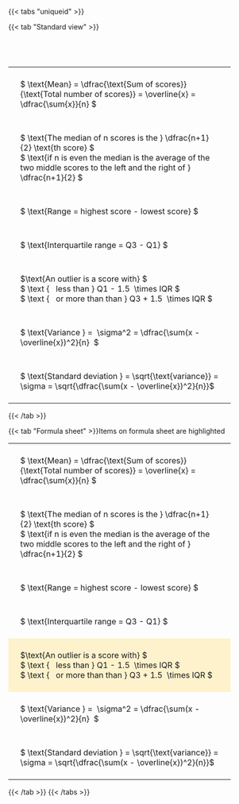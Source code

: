---
---

{{< tabs "uniqueid" >}}

{{< tab "Standard view" >}}

#  
<br>
<style type="text/css">
#T_4218e th.col_heading {
  text-align: left;
  font-size: 1em;
}
#T_4218e td {
  text-align: left;
  font-size: 1em;
  padding: 1.5em;
}
#T_4218e_row0_col0, #T_4218e_row1_col0, #T_4218e_row2_col0, #T_4218e_row3_col0, #T_4218e_row4_col0, #T_4218e_row5_col0, #T_4218e_row6_col0 {
  width: 400px;
  white-space: pre-wrap;
}
</style>
<table id="T_4218e">
  <thead>
  </thead>
  <tbody>
    <tr>
      <td id="T_4218e_row0_col0" class="data row0 col0" >$ \text{Mean} = \dfrac{\text{Sum of scores}}{\text{Total number of scores}} = \overline{x} = \dfrac{\sum{x}}{n} $</td>
    </tr>
    <tr>
      <td id="T_4218e_row1_col0" class="data row1 col0" >$ \text{The median of n scores is the } \dfrac{n+1}{2} \text{th score} $
$ \text{if n is even the median is the average of the two middle scores to the left and the right of }  \dfrac{n+1}{2} $</td>
    </tr>
    <tr>
      <td id="T_4218e_row2_col0" class="data row2 col0" >$ \text{Range = highest score - lowest score} $</td>
    </tr>
    <tr>
      <td id="T_4218e_row3_col0" class="data row3 col0" >$ \text{Interquartile range = Q3 - Q1} $</td>
    </tr>
    <tr>
      <td id="T_4218e_row4_col0" class="data row4 col0" >$\text{An outlier is a score with} $
$ \text {   less than } Q1 - 1.5  \times IQR $
$ \text {   or more than than } Q3 + 1.5  \times IQR $</td>
    </tr>
    <tr>
      <td id="T_4218e_row5_col0" class="data row5 col0" >$ \text{Variance } =  \sigma^2 = \dfrac{\sum(x - \overline{x})^2}{n}  $</td>
    </tr>
    <tr>
      <td id="T_4218e_row6_col0" class="data row6 col0" >$ \text{Standard deviation } = \sqrt{\text{variance}} =  \sigma = \sqrt{\dfrac{\sum(x - \overline{x})^2}{n}}$</td>
    </tr>
  </tbody>
</table>
{{< /tab >}}

{{< tab "Formula sheet" >}}Items on formula sheet are highlighted
<br>
<style type="text/css">
#T_e79b8 th.col_heading {
  text-align: left;
  font-size: 1em;
}
#T_e79b8 td {
  text-align: left;
  font-size: 1em;
  padding: 1.5em;
}
#T_e79b8_row0_col0, #T_e79b8_row1_col0, #T_e79b8_row2_col0, #T_e79b8_row3_col0, #T_e79b8_row5_col0, #T_e79b8_row6_col0 {
  width: 400px;
  white-space: pre-wrap;
}
#T_e79b8_row4_col0 {
  width: 400px;
  background-color: rgba(255,194,10, 0.2);
  white-space: pre-wrap;
}
</style>
<table id="T_e79b8">
  <thead>
  </thead>
  <tbody>
    <tr>
      <td id="T_e79b8_row0_col0" class="data row0 col0" >$ \text{Mean} = \dfrac{\text{Sum of scores}}{\text{Total number of scores}} = \overline{x} = \dfrac{\sum{x}}{n} $</td>
    </tr>
    <tr>
      <td id="T_e79b8_row1_col0" class="data row1 col0" >$ \text{The median of n scores is the } \dfrac{n+1}{2} \text{th score} $
$ \text{if n is even the median is the average of the two middle scores to the left and the right of }  \dfrac{n+1}{2} $</td>
    </tr>
    <tr>
      <td id="T_e79b8_row2_col0" class="data row2 col0" >$ \text{Range = highest score - lowest score} $</td>
    </tr>
    <tr>
      <td id="T_e79b8_row3_col0" class="data row3 col0" >$ \text{Interquartile range = Q3 - Q1} $</td>
    </tr>
    <tr>
      <td id="T_e79b8_row4_col0" class="data row4 col0" >$\text{An outlier is a score with} $
$ \text {   less than } Q1 - 1.5  \times IQR $
$ \text {   or more than than } Q3 + 1.5  \times IQR $</td>
    </tr>
    <tr>
      <td id="T_e79b8_row5_col0" class="data row5 col0" >$ \text{Variance } =  \sigma^2 = \dfrac{\sum(x - \overline{x})^2}{n}  $</td>
    </tr>
    <tr>
      <td id="T_e79b8_row6_col0" class="data row6 col0" >$ \text{Standard deviation } = \sqrt{\text{variance}} =  \sigma = \sqrt{\dfrac{\sum(x - \overline{x})^2}{n}}$</td>
    </tr>
  </tbody>
</table>
{{< /tab >}}
{{< /tabs >}}